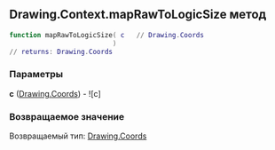 ## Drawing.Context.mapRawToLogicSize метод


```lua
function mapRawToLogicSize( c   // Drawing.Coords
                          )
// returns: Drawing.Coords
```


### Параметры

**c** ([Drawing.Coords](../../Drawing/Coords.md)) - ![c]

### Возвращаемое значение

Возвращаемый тип: [Drawing.Coords](../../Drawing/Coords.md)

